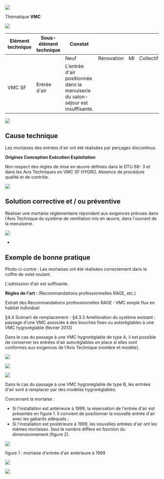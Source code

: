 ![](<images/VMC simple flux - entrée d'air - NON QUALITE/_page_0_Picture_0.jpeg>)

Thématique **VMC**

![](<images/VMC simple flux - entrée d'air - NON QUALITE/_page_0_Picture_2.jpeg>)

| Elément technique | Sous- élément<br>technique | Constat                                                                            |            |    |           |           |
|-------------------|----------------------------|------------------------------------------------------------------------------------|------------|----|-----------|-----------|
|                   |                            | Neuf                                                                               | Rénovation | MI | Collectif | Tertiaire |
| VMC SF            | Entrée d'air               | L'entrée d'air positionnée dans la menuiserie du salon-séjour est<br>insuffisante. |            |    |           |           |

![](<images/VMC simple flux - entrée d'air - NON QUALITE/_page_0_Picture_4.jpeg>)

## **Cause technique**

Les mortaises des entrées d'air ont été réalisées par perçages discontinus.

**Origines Conception Exécution Exploitation**

Non respect des règles de mise en œuvre définies dans le DTU 68- 3 et dans les Avis Techniques en VMC SF HYGRO. Absence de procédure qualité et de contrôle.

![](<images/VMC simple flux - entrée d'air - NON QUALITE/_page_0_Figure_9.jpeg>)

## **Solution corrective et / ou préventive**

Réaliser une mortaise réglementaire répondant aux exigences prévues dans l'Avis Technique du système de ventilation mis en œuvre, dans l'ouvrant de la menuiserie.

![](<images/VMC simple flux - entrée d'air - NON QUALITE/_page_0_Picture_12.jpeg>)

-

## **Exemple de bonne pratique**

Photo ci-contre : Les mortaises ont été réalisées correctement dans le coffre de volet roulant.

L'admission d'air est suffisante.

**Règles de l'art :** (Recommandations professionnelles RAGE, etc.)

Extrait des Recommandations professionnelles RAGE : VMC simple flux en habitat individuel

§4.4 Scénarii de remplacement - §4.3.3 Amélioration du système existant : passage d'une VMC associée à des bouches fixes ou autoréglables à une VMC hygroréglable (février 2013)

Dans le cas du passage à une VMC hygroréglable de type A, il est possible de conserver les entrées d'air autoréglables en place si elles sont conformes aux exigences de l'Avis Technique (nombre et modèle).

![](<images/VMC simple flux - entrée d'air - NON QUALITE/_page_0_Picture_21.jpeg>)

![](<images/VMC simple flux - entrée d'air - NON QUALITE/_page_1_Picture_0.jpeg>)

![](<images/VMC simple flux - entrée d'air - NON QUALITE/_page_1_Picture_1.jpeg>)

Dans le cas du passage à une VMC hygroréglable de type B, les entrées d'air sont à remplacer par des modèles hygroréglables.

Concernant la mortaise :

- Si l'installation est antérieure à 1999, la réservation de l'entrée d'air est présentée en figure 1. Il convient de positionner la nouvelle entrée d'air avec les gabarits adéquats ;
- Si l'installation est postérieure à 1999, les nouvelles entrées d'air ont les mêmes mortaises. Seul le nombre diffère en fonction du dimensionnement (figure 2).

![](<images/VMC simple flux - entrée d'air - NON QUALITE/_page_1_Figure_7.jpeg>)

figure 1 : mortaise d'entrée d'air antérieure à 1999

![](<images/VMC simple flux - entrée d'air - NON QUALITE/_page_1_Figure_9.jpeg>)

![](<images/VMC simple flux - entrée d'air - NON QUALITE/_page_1_Picture_11.jpeg>)